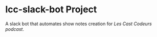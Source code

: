 # lcc-slack-bot Project

A slack bot that automates show notes creation for _Les Cast Codeurs podcast_.
